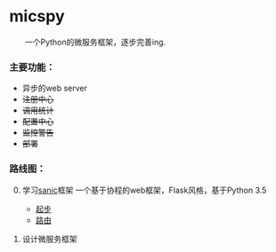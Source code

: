 # micspy
&emsp;&emsp;一个Python的微服务框架，逐步完善ing.

### 主要功能：
- 异步的web server
- ~~注册中心~~
- ~~调用统计~~
- ~~配置中心~~
- ~~监控警告~~
- ~~部署~~

### 路线图：
0. 学习[sanic][1]框架 一个基于协程的web框架，Flask风格，基于Python 3.5
   - [起步](./example/sanic/getted_started.md)
   - [路由](./example/sanic/routing.md)

0. 设计微服务框架

[1]: https://github.com/channelcat/sanic "sanic"